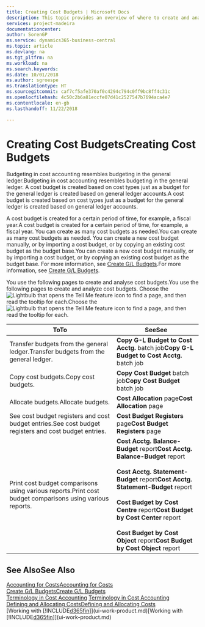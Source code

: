 ```yaml
---
title: Creating Cost Budgets | Microsoft Docs
description: This topic provides an overview of where to create and analyse cost budgets.
services: project-madeira
documentationcenter: 
author: SorenGP
ms.service: dynamics365-business-central
ms.topic: article
ms.devlang: na
ms.tgt_pltfrm: na
ms.workload: na
ms.search.keywords: 
ms.date: 10/01/2018
ms.author: sgroespe
ms.translationtype: HT
ms.sourcegitcommit: caf7cf5afe370af0c4294c794c0ff9bc8ff4c31c
ms.openlocfilehash: 4c50c2b6a81eccfe07d41c2527547b7694aca4e7
ms.contentlocale: en-gb
ms.lasthandoff: 11/22/2018

---
```

# <a name="creating-cost-budgets"></a><span data-ttu-id="da54c-103">Creating Cost Budgets</span><span class="sxs-lookup"><span data-stu-id="da54c-103">Creating Cost Budgets</span></span>
<span data-ttu-id="da54c-104">Budgeting in cost accounting resembles budgeting in the general ledger.</span><span class="sxs-lookup"><span data-stu-id="da54c-104">Budgeting in cost accounting resembles budgeting in the general ledger.</span></span> <span data-ttu-id="da54c-105">A cost budget is created based on cost types just as a budget for the general ledger is created based on general ledger accounts.</span><span class="sxs-lookup"><span data-stu-id="da54c-105">A cost budget is created based on cost types just as a budget for the general ledger is created based on general ledger accounts.</span></span>  

<span data-ttu-id="da54c-106">A cost budget is created for a certain period of time, for example, a fiscal year.</span><span class="sxs-lookup"><span data-stu-id="da54c-106">A cost budget is created for a certain period of time, for example, a fiscal year.</span></span> <span data-ttu-id="da54c-107">You can create as many cost budgets as needed.</span><span class="sxs-lookup"><span data-stu-id="da54c-107">You can create as many cost budgets as needed.</span></span> <span data-ttu-id="da54c-108">You can create a new cost budget manually, or by importing a cost budget, or by copying an existing cost budget as the budget base.</span><span class="sxs-lookup"><span data-stu-id="da54c-108">You can create a new cost budget manually, or by importing a cost budget, or by copying an existing cost budget as the budget base.</span></span> <span data-ttu-id="da54c-109">For more information, see [Create G/L Budgets](finance-how-create-budgets.md).</span><span class="sxs-lookup"><span data-stu-id="da54c-109">For more information, see [Create G/L Budgets](finance-how-create-budgets.md).</span></span>

<span data-ttu-id="da54c-110">You use the following pages to create and analyse cost budgets.</span><span class="sxs-lookup"><span data-stu-id="da54c-110">You use the following pages to create and analyze cost budgets.</span></span> <span data-ttu-id="da54c-111">Choose the ![Lightbulb that opens the Tell Me feature](media/ui-search/search_small.png "Tell me what you want to do") icon to find a page, and then read the tooltip for each.</span><span class="sxs-lookup"><span data-stu-id="da54c-111">Choose the ![Lightbulb that opens the Tell Me feature](media/ui-search/search_small.png "Tell me what you want to do") icon to find a page, and then read the tooltip for each.</span></span>

|<span data-ttu-id="da54c-112">To</span><span class="sxs-lookup"><span data-stu-id="da54c-112">To</span></span>|<span data-ttu-id="da54c-113">See</span><span class="sxs-lookup"><span data-stu-id="da54c-113">See</span></span>|  
|--------|---------|  
|<span data-ttu-id="da54c-114">Transfer budgets from the general ledger.</span><span class="sxs-lookup"><span data-stu-id="da54c-114">Transfer budgets from the general ledger.</span></span>|<span data-ttu-id="da54c-115">**Copy G-L Budget to Cost Acctg.** batch job</span><span class="sxs-lookup"><span data-stu-id="da54c-115">**Copy G-L Budget to Cost Acctg.** batch job</span></span>|  
|<span data-ttu-id="da54c-116">Copy cost budgets.</span><span class="sxs-lookup"><span data-stu-id="da54c-116">Copy cost budgets.</span></span>|<span data-ttu-id="da54c-117">**Copy Cost Budget** batch job</span><span class="sxs-lookup"><span data-stu-id="da54c-117">**Copy Cost Budget** batch job</span></span>|  
|<span data-ttu-id="da54c-118">Allocate budgets.</span><span class="sxs-lookup"><span data-stu-id="da54c-118">Allocate budgets.</span></span>|<span data-ttu-id="da54c-119">**Cost Allocation** page</span><span class="sxs-lookup"><span data-stu-id="da54c-119">**Cost Allocation** page</span></span>|  
|<span data-ttu-id="da54c-120">See cost budget registers and cost budget entries.</span><span class="sxs-lookup"><span data-stu-id="da54c-120">See cost budget registers and cost budget entries.</span></span>|<span data-ttu-id="da54c-121">**Cost Budget Registers** page</span><span class="sxs-lookup"><span data-stu-id="da54c-121">**Cost Budget Registers** page</span></span>|  
|<span data-ttu-id="da54c-122">Print cost budget comparisons using various reports.</span><span class="sxs-lookup"><span data-stu-id="da54c-122">Print cost budget comparisons using various reports.</span></span>|<span data-ttu-id="da54c-123">**Cost Acctg. Balance-Budget** report</span><span class="sxs-lookup"><span data-stu-id="da54c-123">**Cost Acctg. Balance-Budget** report</span></span><br /><br /> <span data-ttu-id="da54c-124">**Cost Acctg. Statement-Budget** report</span><span class="sxs-lookup"><span data-stu-id="da54c-124">**Cost Acctg. Statement-Budget** report</span></span><br /><br /> <span data-ttu-id="da54c-125">**Cost Budget by Cost Centre** report</span><span class="sxs-lookup"><span data-stu-id="da54c-125">**Cost Budget by Cost Center** report</span></span><br /><br /> <span data-ttu-id="da54c-126">**Cost Budget by Cost Object** report</span><span class="sxs-lookup"><span data-stu-id="da54c-126">**Cost Budget by Cost Object** report</span></span>|  

## <a name="see-also"></a><span data-ttu-id="da54c-127">See Also</span><span class="sxs-lookup"><span data-stu-id="da54c-127">See Also</span></span>  
[<span data-ttu-id="da54c-128">Accounting for Costs</span><span class="sxs-lookup"><span data-stu-id="da54c-128">Accounting for Costs</span></span>](finance-manage-cost-accounting.md)  
[<span data-ttu-id="da54c-129">Create G/L Budgets</span><span class="sxs-lookup"><span data-stu-id="da54c-129">Create G/L Budgets</span></span>](finance-how-create-budgets.md)  
<span data-ttu-id="da54c-130">[Terminology in Cost Accounting](finance-terminology-in-cost-accounting.md) </span><span class="sxs-lookup"><span data-stu-id="da54c-130">[Terminology in Cost Accounting](finance-terminology-in-cost-accounting.md) </span></span>  
[<span data-ttu-id="da54c-131">Defining and Allocating Costs</span><span class="sxs-lookup"><span data-stu-id="da54c-131">Defining and Allocating Costs</span></span>](finance-define-and-allocate-costs.md)  
<span data-ttu-id="da54c-132">[Working with [!INCLUDE[d365fin](includes/d365fin_md.md)]](ui-work-product.md)</span><span class="sxs-lookup"><span data-stu-id="da54c-132">[Working with [!INCLUDE[d365fin](includes/d365fin_md.md)]](ui-work-product.md)</span></span>

